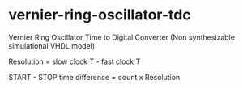 # vernier-ring-oscillator-tdc
Vernier Ring Oscillator Time to Digital Converter (Non synthesizable simulational VHDL model)

Resolution = slow clock T - fast clock T

START - STOP time difference = count x Resolution
